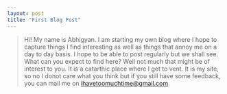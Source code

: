 ```yaml
---
layout: post
title: "First Blog Post"
---
```


> Hi! My name is Abhigyan. I am starting my own blog where I hope to capture things I find interesting as well as things that annoy me on a day to day basis. I hope to be able to post regularly but we shall see.
> What can you expect to find here? Well not much that might be of interest to you. It is a catarthic place where I get to vent. It is my site, so no I donot care what you think but if you still have some feedback, you can mail me on [ihavetoomuchtime@gmail.com](mailto:ihavetoomuchtime@gmail.com)
